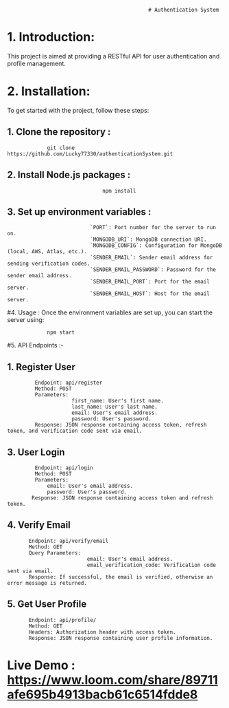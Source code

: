                                                   # Authentication System

# 1. Introduction:
  This project is aimed at providing a RESTful API for user authentication and profile management.
                   
# 2.  Installation:
   To get started with the project, follow these steps:
                   
 ## 1. Clone the repository :
                 git clone https://github.com/Lucky77330/authenticationSystem.git
  
##  2. Install Node.js packages :
                                   npm install
## 3. Set up environment variables : 
                               `PORT`: Port number for the server to run on.
                               `MONGODB_URI`: MongoDB connection URI.
                               `MONGODB_CONFIG`: Configuration for MongoDB (local, AWS, Atlas, etc.).
                               `SENDER_EMAIL`: Sender email address for sending verification codes.
                               `SENDER_EMAIL_PASSWORD`: Password for the sender email address.
                               `SENDER_EMAIL_PORT`: Port for the email server.
                               `SENDER_EMAIL_HOST`: Host for the email server.

#4. Usage : 
            Once the environment variables are set up, you can start the server using:
         
                 npm start

#5.  API Endpoints :-
  ## 1. Register User
             Endpoint: api/register
             Method: POST
             Parameters:
                         first_name: User's first name.
                         last_name: User's last name.
                         email: User's email address.
                         password: User's password.
             Response: JSON response containing access token, refresh token, and verification code sent via email.
     
  ## 3. User Login
             Endpoint: api/login
             Method: POST
             Parameters:
                 email: User's email address.
                 password: User's password.
            Response: JSON response containing access token and refresh token.
     
  ## 4. Verify Email
           Endpoint: api/verify/email
           Method: GET
           Query Parameters:
                              email: User's email address.
                              email_verification_code: Verification code sent via email.
           Response: If successful, the email is verified, otherwise an error message is returned.
  ## 5. Get User Profile
           Endpoint: api/profile/
           Method: GET
           Headers: Authorization header with access token.
           Response: JSON response containing user profile information.


  # Live Demo : https://www.loom.com/share/89711afe695b4913bacb61c6514fdde8
